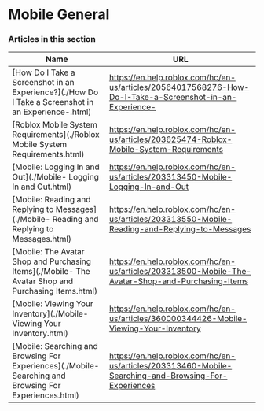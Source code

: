 # Mobile General  
### Articles in this section
Name|URL
-|-
[How Do I Take a Screenshot in an Experience?](./How Do I Take a Screenshot in an Experience-.html) |https://en.help.roblox.com/hc/en-us/articles/20564017568276-How-Do-I-Take-a-Screenshot-in-an-Experience-
[Roblox Mobile System Requirements](./Roblox Mobile System Requirements.html) |https://en.help.roblox.com/hc/en-us/articles/203625474-Roblox-Mobile-System-Requirements
[Mobile: Logging In and Out](./Mobile- Logging In and Out.html) |https://en.help.roblox.com/hc/en-us/articles/203313450-Mobile-Logging-In-and-Out
[Mobile: Reading and Replying to Messages](./Mobile- Reading and Replying to Messages.html) |https://en.help.roblox.com/hc/en-us/articles/203313550-Mobile-Reading-and-Replying-to-Messages
[Mobile: The Avatar Shop and Purchasing Items](./Mobile- The Avatar Shop and Purchasing Items.html) |https://en.help.roblox.com/hc/en-us/articles/203313500-Mobile-The-Avatar-Shop-and-Purchasing-Items
[Mobile: Viewing Your Inventory](./Mobile- Viewing Your Inventory.html) |https://en.help.roblox.com/hc/en-us/articles/360000344426-Mobile-Viewing-Your-Inventory
[Mobile: Searching and Browsing For Experiences](./Mobile- Searching and Browsing For Experiences.html) |https://en.help.roblox.com/hc/en-us/articles/203313460-Mobile-Searching-and-Browsing-For-Experiences